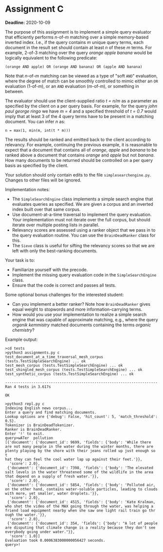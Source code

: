 # Assignment C

**Deadline:** 2020-10-09

The purpose of this assignment is to implement a simple query evaluator that efficiently performs _n_-of-_m_ matching over a simple memory-based inverted index. I.e., if the query contains _m_ unique query terms, each document in the result set should contain at least _n_ of these _m_ terms. For example, 2-of-3 matching over the query _orange apple banana_ would be logically equivalent to the following predicate:

    (orange AND apple) OR (orange AND banana) OR (apple AND banana)

Note that _n_-of-_m_ matching can be viewed as a type of "soft `AND`" evaluation, where the degree of match can be smoothly controlled to mimic either an `OR` evaluation (1-of-_m_), or an `AND` evaluation (_m_-of-_m_), or something in between.

The evaluator should use the client-supplied ratio _t = n/m_ as a parameter as specified by the client on a per query basis. For example, for the query _john paul george ringo_ we have _m = 4_ and a specified threshold of _t = 0.7_ would imply that at least 3 of the 4 query terms have to be present in a matching document. You can infer _n_ as:

    n = max(1, min(m, int(t * m)))

The results should be ranked and emitted back to the client according to relevancy. For example, continuing the previous example, it is reasonable to expect that a document that contains all of _orange_, _apple_ and _banana_ to be ranked above a document that contains _orange_ and _apple_ but not _banana_. How many documents to be returned should be controlled on a per query basis as specified by the client.

Your solution should only contain edits to the file `simplesearchengine.py`. Changes to other files will be ignored.

Implementation notes:

* The `SimpleSearchEngine` class implements a simple search engine that evaluates queries as specified. We are given a corpus and an inverted index built over that same corpus.
* Use document-at-a-time traversal to implement the query evaluation. Your implementation must not iterate over the full corpus, but should iterate over multiple posting lists in parallel.
* Relevancy scores are assessed using a ranker object that we pass in to the query evaluation routine. You can use the `BrainDeadRanker` class for this.
* The `Sieve` class is useful for sifting the relevancy scores so that we are left with only the best-ranking documents.

Your task is to:

* Familiarize yourself with the precode.
* Implement the missing query evaluation code in the `SimpleSearchEngine` class.
* Ensure that the code is correct and passes all tests.

Some optional bonus challenges for the interested student:

* Can you implement a better ranker? Note how `BrainDeadRanker` gives equal weight to stopwords and more information-carrying terms.
* How would you use your implementation to realize a simple search engine that was capable of approximate matching, e.g., where the query _organik kemmistry_ matched documents containing the terms _organic chemistry_?

Example output:

```
>cd tests
>python3 assignments.py c
test_document_at_a_time_traversal_mesh_corpus (tests.TestSimpleSearchEngine) ... ok
test_mesh_corpus (tests.TestSimpleSearchEngine) ... ok
test_shingled_mesh_corpus (tests.TestSimpleSearchEngine) ... ok
test_synthetic_corpus (tests.TestSimpleSearchEngine) ... ok

----------------------------------------------------------------------
Ran 4 tests in 3.617s

OK

>python3 repl.py c
Indexing English news corpus...
Enter a query and find matching documents.
Lookup options are {'debug': False, 'hit_count': 5, 'match_threshold': 0.5}.
Tokenizer is BrainDeadTokenizer.
Ranker is BrainDeadRanker.
Enter '!' to exit.
query>wATer  pollution
[{'document': {'document_id': 9699, 'fields': {'body': 'While there are not many people in the water during the winter months, there are plenty playing by the shore with their jeans rolled up just enough so t
hat they can feel the cool water lap up against their feet.'}},
  'score': 2.0},
 {'document': {'document_id': 7398, 'fields': {'body': 'The elevated salt levels in the water threatened some of the wildlife in the area that depend on a supply of fresh water.'}},
  'score': 2.0},
 {'document': {'document_id': 5854, 'fields': {'body': 'Polluted air, on the other hand, contains water-soluble particles, leading to clouds with more, yet smaller, water droplets.'}},
  'score': 2.0},
 {'document': {'document_id': 4515, 'fields': {'body': 'Kate Kralman, who shot the video of the MAX going through the water, was helping a friend load equipment nearby when she saw one light rail train go thr
ough the water.'}},
  'score': 2.0},
 {'document': {'document_id': 354, 'fields': {'body': "A lot of people are disputing that climate change is a reality because they don't see everybody going under water."}},
  'score': 1.0}]
Evaluation took 0.0006383000000056427 seconds.
query>!
```
